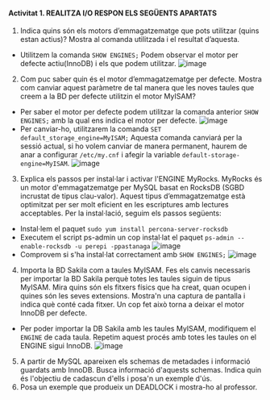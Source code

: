 
#### Activitat 1. REALITZA I/O RESPON ELS SEGÜENTS APARTATS

1. Indica quins són els motors d’emmagatzematge que pots utilitzar (quins estan actius)? Mostra al comanda utilitzada i el resultat d’aquesta.

- Utilitzem la comanda `SHOW ENGINES;` Podem observar el motor per defecte actiu(InnoDB) i els que podem utilitzar.
  ![image](https://user-images.githubusercontent.com/79662843/157502753-1e9b2877-cbe5-4847-bb81-381273e0a45c.png)

2. Com puc saber quin és el motor d’emmagatzematge per defecte. Mostra com canviar aquest paràmetre de tal manera que les noves taules que creem a la BD per defecte utilitzin el motor MyISAM?
- Per saber el motor per defecte podem utilitzar la comanda anterior `SHOW ENGINES;` amb la qual ens indica el motor per defecte.
![image](https://user-images.githubusercontent.com/79662843/157504977-5f76646b-7d4b-40c9-ba52-bc581a287222.png)
- Per canviar-ho, utilitzarem la comanda `SET default_storage_engine=MyISAM;` Aquesta comanda canviará per la sessió actual, si ho volem canviar de manera permanent, haurem de anar a configurar `/etc/my.cnf` i afegir la variable `default-storage-engine=MyISAM`.
![image](https://user-images.githubusercontent.com/79662843/157505230-7fb7af81-798f-4ffa-bef1-fa3923a76d97.png)

3. Explica els passos per instal·lar i activar l'ENGINE MyRocks. MyRocks és un motor d'emmagatzematge per MySQL basat en RocksDB (SGBD incrustat de tipus clau-valor). Aquest tipus d’emmagatzematge està optimitzat per ser molt eficient en les escriptures amb lectures acceptables.
Per la instal·lació, seguim els passos següents:
- Instal·lem el paquet `sudo yum install percona-server-rocksdb`
- Executem el script ps-admin un cop instal·lat el paquet `ps-admin --enable-rocksdb -u perepi -ppastanaga`
  ![image](https://user-images.githubusercontent.com/79662843/157507885-ee9f5204-c3f9-4712-acba-c4c3147dea85.png)
- Comprovem si s'ha instal·lat correctament amb `SHOW ENGINES;`
![image](https://user-images.githubusercontent.com/79662843/157508236-bb48c885-355d-4bf5-9a45-98c136c0807b.png)

4. Importa la BD Sakila com a taules MyISAM. Fes els canvis necessaris per importar la BD Sakila perquè totes les taules siguin de tipus MyISAM. 
Mira quins són els fitxers físics que ha creat, quan ocupen i quines són les seves extensions. Mostra'n una captura de pantalla i indica què conté cada fitxer.
Un cop fet això torna a deixar el motor InnoDB per defecte.
- Per poder importar la DB Sakila amb les taules MyISAM, modifiquem el `ENGINE` de cada taula. Repetim aquest procés amb totes les taules on el ENGINE sigui InnoDB.
![image](https://user-images.githubusercontent.com/79662843/157509345-f66c4981-b6e4-44f0-90e2-c5cd8f19255a.png)

5. A partir de MySQL apareixen els schemas de metadades i informació guardats amb InnoDB. Busca informació d'aquests schemas. Indica quin és l'objectiu de cadascun d'ells i posa'n un exemple d'ús.
6. Posa un exemple que produeix un DEADLOCK i mostra-ho al professor.
